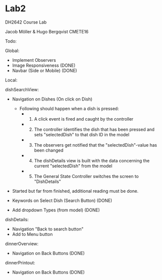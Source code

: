 # Lab2
DH2642  Course Lab

Jacob Möller & Hugo Bergqvist 
CMETE16


Todo:

Global:
- Implement Observers 
- Image Responsiveness  (DONE)
- Navbar (Side or Mobile)   (DONE)

Local:

dishSearchView:
- Navigation on Dishes (On click on Dish)
    - Following should happen when a dish is pressed:
        - 1. A click event is fired and caught by the controller
        - 2. The controller identifies the dish that has been pressed and sets "selectedDish" to that dish ID in the model 
        - 3. The observers get notified that the "selectedDish"-value has been changed
        - 4. The dishDetails view is built with the data concerning the current "selectedDish" from the model
        - 5. The General State Controller switches the screen to "DishDetails"

- Started but far from finished, additional reading must be done.
- Keywords on Select Dish (Search Button) (DONE)
- Add dropdown Types (from model) (DONE)

dishDetails:
- Navigation "Back to search button"
- Add to Menu button

dinnerOverview:
- Navigation on Back Buttons    (DONE)

dinnerPrintout:
- Navigation on Back Buttons    (DONE)






